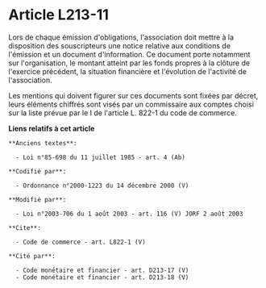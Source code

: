 # Article L213-11

Lors de chaque émission d'obligations, l'association doit mettre à la disposition des souscripteurs une notice relative aux
conditions de l'émission et un document d'information. Ce document porte notamment sur l'organisation, le montant atteint par
les fonds propres à la clôture de l'exercice précédent, la situation financière et l'évolution de l'activité de
l'association. 

Les mentions qui doivent figurer sur ces documents sont fixées par décret, leurs éléments chiffrés sont visés par un
commissaire aux comptes choisi sur la liste prévue par le I de l'article L. 822-1 du code de commerce.

**Liens relatifs à cet article**

	**Anciens textes**:

	  - Loi n°85-698 du 11 juillet 1985 - art. 4 (Ab)

	**Codifié par**:

	  - Ordonnance n°2000-1223 du 14 décembre 2000 (V)

	**Modifié par**:

	  - Loi n°2003-706 du 1 août 2003 - art. 116 (V) JORF 2 août 2003

	**Cite**:

	  - Code de commerce - art. L822-1 (V)

	**Cité par**:

	  - Code monétaire et financier - art. D213-17 (V)
	  - Code monétaire et financier - art. D213-18 (V)
